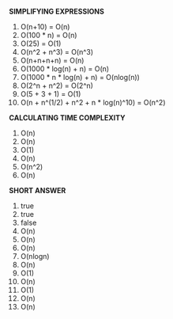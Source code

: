 **SIMPLIFYING EXPRESSIONS**
1. O(n+10) = O(n)
2. O(100 * n) = O(n)
3. O(25) = O(1)
4. O(n^2 + n^3) = O(n^3)
5. O(n+n+n+n) = O(n)
6. O(1000 * log(n) + n) = O(n)
7. O(1000 * n * log(n) + n) = O(nlog(n))
8. O(2^n + n^2) = O(2^n)
9. O(5 + 3 + 1) = O(1)
10. O(n + n^(1/2) + n^2 + n * log(n)^10) = O(n^2)

**CALCULATING TIME COMPLEXITY**
1. O(n)
2. O(n)
3. O(1)
4. O(n)
5. O(n^2)
6. O(n)

**SHORT ANSWER**
1. true
2. true
3. false
4. O(n)
5. O(n)
6. O(n)
7. O(nlogn)
8. O(n)
9. O(1)
10. O(n)
11. O(1)
12. O(n)
13. O(n)